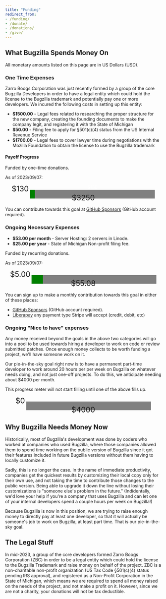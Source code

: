 ```yaml
---
title: "Funding"
redirect_from:
- /funding/
- /donate/
- /donations/
- /give/
---
```


<h2>What Bugzilla Spends Money On</h2>

All monetary amounts listed on this page are in US Dollars (USD).

<h3>One Time Expenses</h3>

<p>Zarro Boogs Corporation was just recently formed by a group of the core
Bugzilla Developers in order to have a legal entity which could hold the
license to the Bugzilla trademark and potentially pay one or more developers.
We incured the following costs in setting up this entity:</p>

<ul>
<li><strong>$1500.00</strong> - Legal fees related to researching the proper
structure for the new company, creating the founding documents to make the
company legit, and registering it with the State of Michigan</li>
<li><strong>$50.00</strong> - Filing fee to apply for §501(c)(4) status from
the US Internal Revenue Service</li>
<li><strong>$1700.00</strong> - Legal fees to cover lawyer time during
negotiations with the Mozilla Foundation to obtain the license to use the
Bugzilla trademark</li>
</ul>

<h4>Payoff Progress</h4>

<p>Funded by one-time donations.</p>
<p>As of 2023/09/07:</p>
<style type="text/css"><!--
progress:before {
  content: '$' attr(value);
}
.fundprogress {
  width: 100%;
  text-align: center;
  vertical-align: middle;
}
.fundprogressbar {
  width: 80%;
  height: 2em;
  appearance: none;
  text-align: center;
  vertical-align: middle;
  color: white;
  background-image: green;
}
.fundprogressbar_current {
  vertical-align: middle;
  font-size: x-large;
}
.fundprogressbar_total {
  vertical-align: middle;
  font-size: x-large;
}
-->
</style>
<div class="fundprogress">
<span class="fundprogressbar_current">$130</span>
<progress class="fundprogressbar" max="3250" value="130">$130.00</progress>
<span class="fundprogressbar_total">$3250</span>
</div>

<p>You can contribute towards this goal at <a href="https://github.com/sponsors/bugzilla">GitHub Sponsors</a> (GitHub account required).</p>

<h3>Ongoing Necessary Expenses</h3>

<ul>
<li><strong>$53.00 per month</strong> - Server Hosting: 2 servers in Linode.</li>
<li><strong>$25.00 per year</strong> - State of Michigan Non-profit filing fee.</li>
</ul>

<p>Funded by recurring donations.</p>
<p>As of 2023/09/07:</p>

<div class="fundprogress">
<span class="fundprogressbar_current">$5.00</span>
<progress class="fundprogressbar" max="5508" value="500">$5.00</progress>
<span class="fundprogressbar_total">$55.08</span>
</div>

<p>You can sign up to make a monthly contribution towards this goal in either of these places:</p>
<ul><li><a href="https://github.com/sponsors/bugzilla">GitHub Sponsors</a> (GitHub account required).</li>
    <li><a href="https://liberapay.com/bugzilla/">Liberapay</a> any payment type Stripe will accept (credit, debit, etc)</li>
</ul>

<h3>Ongoing "Nice to have" expenses</h3>

<p>Any money received beyond the goals in the above two categories will go into
a pool to be used towards hiring a developer to work on code or review submitted
patches. Once enough money collects to be worth funding a project, we'll have
someone work on it.</p>

<p>Our pie-in-the-sky goal right now is to have a permanent part-time developer
to work around 20 hours per per week on Bugzilla on whatever needs doing, and
not just one-off projects. To do this, we anticipate needing about $4000 per
month.</p>

<p>This progress meter will not start filling until one of the above fills up.</p>

<div class="fundprogress">
<span class="fundprogressbar_current">$0</span>
<progress class="fundprogressbar" max="4000" value="0">$0</progress>
<span class="fundprogressbar_total">$4000</span>
</div>


<h2>Why Bugzilla Needs Money Now</h2>

<p>Historically, most of Bugzilla's development was done by coders who worked
at companies who used Bugzilla, where those companies allowed them to spend
time working on the public version of Bugzilla since it got their features
included in future Bugzilla versions without them having to locally customize
it.</p>

<p>Sadly, this is no longer the case. In the name of immediate productivity,
companies get the quickest results by customizing their local copy only for
their own use, and not taking the time to contribute those changes to the
public version.  Being able to upgrade it down the line without losing their
customizations is "someone else's problem in the future." (Indidentally, we'd
love your help if you're a company that uses Bugzilla and can let one of your
internal developers spend a couple hours per week on Bugzilla!)</p>

<p>Because Bugzilla is now in this position, we are trying to raise enough
money to directly pay at least one developer, so that it will actually be
someone's job to work on Bugzilla, at least part time. That is our
pie-in-the-sky goal.</p>

<h2>The Legal Stuff</h2>

<p>In mid-2023, a group of the core developers formed Zarro Boogs Corporation
(ZBC) in order to be a legal entity which could hold the license to the
Bugzilla Trademark and raise money on behalf of the project. ZBC is a
non-charitable non-profit organization (US Tax Code §501(c)(4) status pending
IRS approval), and registered as a Non-Profit Corporation in the State of
Michigan, which means we are required to spend all money raised on the needs of
the project, and not make a profit on it. However, since we are not a charity,
your donations will not be tax deductible.</p>

